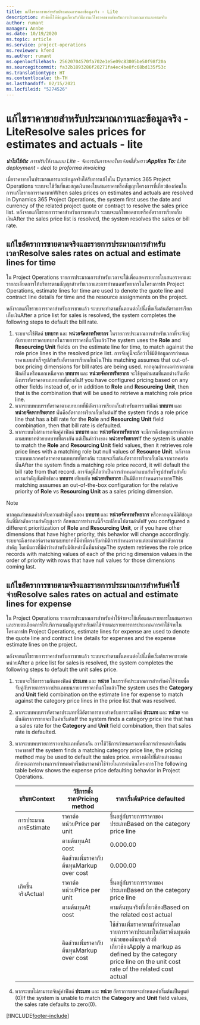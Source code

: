 ```yaml
---
title: แก้ไขราคาขายสำหรับประมาณการและข้อมูลจริง - Lite
description: หัวข้อนี้ให้ข้อมูลเกี่ยวกับวิธีการแก้ไขราคาขายสำหรับการประมาณการและตามจริง
author: rumant
manager: Annbe
ms.date: 10/19/2020
ms.topic: article
ms.service: project-operations
ms.reviewer: kfend
ms.author: rumant
ms.openlocfilehash: 25620704570fa702e1e5e09c83005be50f98f20a
ms.sourcegitcommit: fa32b1893286f20271fa4ec4be8fc68bd135f53c
ms.translationtype: HT
ms.contentlocale: th-TH
ms.lasthandoff: 02/15/2021
ms.locfileid: "5274526"
---
```

# <a name="resolve-sales-prices-for-estimates-and-actuals---lite"></a><span data-ttu-id="6f788-103">แก้ไขราคาขายสำหรับประมาณการและข้อมูลจริง - Lite</span><span class="sxs-lookup"><span data-stu-id="6f788-103">Resolve sales prices for estimates and actuals - lite</span></span>

<span data-ttu-id="6f788-104">_**นำไปใช้กับ:** การปรับใช้งานแบบ Lite - จัดการกับการออกใบแจ้งหนี้ชั่วคราว_</span><span class="sxs-lookup"><span data-stu-id="6f788-104">_**Applies To:** Lite deployment - deal to proforma invoicing_</span></span>

<span data-ttu-id="6f788-105">เมื่อราคาขายในประมาณการและข้อมูลจริงได้รับการแก้ไขใน Dynamics 365 Project Operations ระบบจะใช้วันที่และสกุลเงินของใบเสนอราคาหรือสัญญาโครงการที่เกี่ยวข้องก่อนในการแก้ไขรายการราคาขาย</span><span class="sxs-lookup"><span data-stu-id="6f788-105">When sales prices on estimates and actuals are resolved in Dynamics 365 Project Operations, the system first uses the date and currency of the related project quote or contract to resolve the sales price list.</span></span> <span data-ttu-id="6f788-106">หลังจากแก้ไขรายการราคาสำหรับการขายแล้ว ระบบจะแก้ไขยอดขายหรืออัตราการเรียกเก็บเงิน</span><span class="sxs-lookup"><span data-stu-id="6f788-106">After the sales price list is resolved, the system resolves the sales or bill rate.</span></span>

## <a name="resolve-sales-rates-on-actual-and-estimate-lines-for-time"></a><span data-ttu-id="6f788-107">แก้ไขอัตราการขายตามจริงและรายการประมาณการสำหรับเวลา</span><span class="sxs-lookup"><span data-stu-id="6f788-107">Resolve sales rates on actual and estimate lines for time</span></span>

<span data-ttu-id="6f788-108">ใน Project Operations รายการประมาณการสำหรับเวลาจะใช้เพื่อแสดงรายการใบเสนอราคาและรายละเอียดการให้บริการตามสัญญาสำหรับเวลาและการกำหนดทรัพยากรในโครงการ</span><span class="sxs-lookup"><span data-stu-id="6f788-108">In Project Operations, estimate lines for time are used to denote the quote line and contract line details for time and the resource assignments on the project.</span></span>

<span data-ttu-id="6f788-109">หลังจากแก้ไขรายการราคาสำหรับการขายแล้ว ระบบจะทำตามขั้นตอนต่อไปนี้เพื่อเริ่มต้นอัตราการเรียกเก็บเงิน</span><span class="sxs-lookup"><span data-stu-id="6f788-109">After a price list for sales is resolved, the system completes the following steps to default the bill rate.</span></span>

1. <span data-ttu-id="6f788-110">ระบบจะใช้ฟิลด์ **บทบาท** และ **หน่วยจัดหาทรัพยากร** ในรายการประมาณการสำหรับเวลาที่จะจับคู่กับรายการราคาบทบาทในรายการราคาที่แก้ไขแล้ว</span><span class="sxs-lookup"><span data-stu-id="6f788-110">The system uses the **Role** and **Resourcing Unit** fields on the estimate line for time, to match against the role price lines in the resolved price list.</span></span> <span data-ttu-id="6f788-111">การจับคู่นี้จะถือว่าใช้มิติข้อมูลการกำหนดราคาแบบสำเร็จรูปสำหรับอัตราการเรียกเก็บเงิน</span><span class="sxs-lookup"><span data-stu-id="6f788-111">This matching assumes that out-of-box pricing dimensions for bill rates are being used.</span></span> <span data-ttu-id="6f788-112">หากคุณกำหนดค่าราคาตามฟิลด์อื่นหรือนอกเหนือจาก **บทบาท** และ **หน่วยจัดหาทรัพยากร** จะใช้ชุดค่าผสมที่แตกต่างกันเพื่อดึงบรรทัดราคาตามบทบาทที่ตรงกัน</span><span class="sxs-lookup"><span data-stu-id="6f788-112">If you have configured pricing based on any other fields instead of, or in addition to **Role** and **Resourcing Unit**, then that is the combination that will be used to retrieve a matching role price line.</span></span>
2. <span data-ttu-id="6f788-113">หากระบบพบบรรทัดราคาตามบทบาทที่มีอัตราการเรียกเก็บสำหรับการรวมฟิลด์ **บทบาท** และ **หน่วยจัดหาทรัพยากร** นั่นคืออัตราการเรียกเก็บเริ่มต้น</span><span class="sxs-lookup"><span data-stu-id="6f788-113">If the system finds a role price line that has a bill rate for the **Role** and **Resourcing Unit** field combination, then that bill rate is defaulted.</span></span>
3. <span data-ttu-id="6f788-114">หากระบบไม่สามารถจับคู่ค่าฟิลด์ **บทบาท** และ **หน่วยจัดหาทรัพยากร** จะมีการดึงข้อมูลบรรทัดราคาตามบทบาทด้วยบทบาทที่ตรงกัน แต่เป็นค่าว่างของ **หน่วยทรัพยากร**</span><span class="sxs-lookup"><span data-stu-id="6f788-114">If the system is unable to match the **Role** and **Resourcing Unit** field values, then it retrieves role price lines with a matching role but null values of **Resource Unit**.</span></span> <span data-ttu-id="6f788-115">หลังจากระบบพบเรกคอร์ดราคาตามบทบาทที่ตรงกัน ระบบจะเริ่มต้นอัตราการเรียกเก็บเงินจากเรกคอร์ดนั้น</span><span class="sxs-lookup"><span data-stu-id="6f788-115">After the system finds a matching role price record, it will default the bill rate from that record.</span></span> <span data-ttu-id="6f788-116">การจับคู่นี้ถือว่าเป็นการกำหนดค่าแบบสำเร็จรูปสำหรับลำดับความสำคัญสัมพัทธ์ของ **บทบาท** เทียบกับ **หน่วยทรัพยากร** เป็นมิติการกำหนดราคาขาย</span><span class="sxs-lookup"><span data-stu-id="6f788-116">This matching assumes an out-of-the-box configuration for the relative priority of **Role** vs **Resourcing Unit** as a sales pricing dimension.</span></span>

> [!NOTE]
> <span data-ttu-id="6f788-117">หากคุณกำหนดค่าลำดับความสำคัญอื่นของ **บทบาท** และ **หน่วยจัดหาทรัพยากร** หรือหากคุณมีมิติข้อมูลอื่นที่มีลำดับความสำคัญสูงกว่า ลักษณะการทำงานนี้ก็จะเปลี่ยนไปตามลำดับ</span><span class="sxs-lookup"><span data-stu-id="6f788-117">If you configured a different prioritization of **Role** and **Resourcing Unit**, or if you have other dimensions that have higher priority, this behavior will change accordingly.</span></span> <span data-ttu-id="6f788-118">ระบบจะดึงเรกคอร์ดราคาตามบทบาทที่มีค่าที่ตรงกับค่ามิติการกำหนดราคาแต่ละค่าตามลำดับความสำคัญ โดยมีแถวที่มีค่าว่างสำหรับมิติเหล่านั้นที่มาล่าสุด</span><span class="sxs-lookup"><span data-stu-id="6f788-118">The system retrieves the role price records with matching values of each of the pricing dimension values in the order of priority with rows that have null values for those dimensions coming last.</span></span>

## <a name="resolve-sales-rates-on-actual-and-estimate-lines-for-expense"></a><span data-ttu-id="6f788-119">แก้ไขอัตราการขายตามจริงและรายการประมาณการสำหรับค่าใช้จ่าย</span><span class="sxs-lookup"><span data-stu-id="6f788-119">Resolve sales rates on actual and estimate lines for expense</span></span>

<span data-ttu-id="6f788-120">ใน Project Operations รายการประมาณการสำหรับค่าใช้จ่ายจะใช้เพื่อแสดงรายการใบเสนอราคาและรายละเอียดการให้บริการตามสัญญาสำหรับค่าใช้จ่ายและรายการการประมาณการค่าใช้จ่ายในโครงการ</span><span class="sxs-lookup"><span data-stu-id="6f788-120">In Project Operations, estimate lines for expense are used to denote the quote line and contract line details for expenses and the expense estimate lines on the project.</span></span>

<span data-ttu-id="6f788-121">หลังจากแก้ไขรายการราคาสำหรับการขายแล้ว ระบบจะทำตามขั้นตอนต่อไปนี้เพื่อเริ่มต้นราคาขายต่อหน่วย</span><span class="sxs-lookup"><span data-stu-id="6f788-121">After a price list for sales is resolved, the system completes the following steps to default the unit sales price.</span></span>

1. <span data-ttu-id="6f788-122">ระบบจะใช้การรวมกันของฟิลด์ **ประเภท** และ **หน่วย** ในบรรทัดประมาณการสำหรับค่าใช้จ่ายเพื่อจับคู่กับรายการราคาประเภทบนรายการราคาที่แก้ไขแล้ว</span><span class="sxs-lookup"><span data-stu-id="6f788-122">The system uses the **Category** and **Unit** field combination on the estimate line for expense to match against the category price lines in the price list that was resolved.</span></span>
2. <span data-ttu-id="6f788-123">หากระบบพบบรรทัดราคาประเภทที่มีอัตราการขายสำหรับการรวมฟิลด์ **ประเภท** และ **หน่วย** จากนั้นอัตราการขายจะเป็นค่าเริ่มต้น</span><span class="sxs-lookup"><span data-stu-id="6f788-123">If the system finds a category price line that has a sales rate for the **Category** and **Unit** field combination, then that sales rate is defaulted.</span></span>
3. <span data-ttu-id="6f788-124">หากระบบพบรายการราคาประเภทที่ตรงกัน อาจใช้วิธีการกำหนดราคาเพื่อการกำหนดค่าเริ่มต้นราคาขาย</span><span class="sxs-lookup"><span data-stu-id="6f788-124">If the system finds a matching category price line, the pricing method may be used to default the sales price.</span></span> <span data-ttu-id="6f788-125">ตารางต่อไปนี้ด้านล่างแสดงลักษณะการทำงานการกำหนดค่าเริ่มต้นราคาค่าใช้จ่ายในการดำเนินโครงการ</span><span class="sxs-lookup"><span data-stu-id="6f788-125">The following table below shows the expense price defaulting behavior in Project Operations.</span></span>

    | <span data-ttu-id="6f788-126">บริบท</span><span class="sxs-lookup"><span data-stu-id="6f788-126">Context</span></span> | <span data-ttu-id="6f788-127">วิธีการตั้งราคา</span><span class="sxs-lookup"><span data-stu-id="6f788-127">Pricing method</span></span> | <span data-ttu-id="6f788-128">ราคาเริ่มต้น</span><span class="sxs-lookup"><span data-stu-id="6f788-128">Price defaulted</span></span> |
    | --- | --- | --- |
    | <span data-ttu-id="6f788-129">การประมาณการ</span><span class="sxs-lookup"><span data-stu-id="6f788-129">Estimate</span></span> | <span data-ttu-id="6f788-130">ราคาต่อหน่วย</span><span class="sxs-lookup"><span data-stu-id="6f788-130">Price per unit</span></span> | <span data-ttu-id="6f788-131">ขึ้นอยู่กับรายการราคาของประเภท</span><span class="sxs-lookup"><span data-stu-id="6f788-131">Based on the category price line</span></span> |
    | &nbsp; | <span data-ttu-id="6f788-132">ตามต้นทุน</span><span class="sxs-lookup"><span data-stu-id="6f788-132">At cost</span></span> | <span data-ttu-id="6f788-133">0.00</span><span class="sxs-lookup"><span data-stu-id="6f788-133">0.00</span></span> |
    | &nbsp; | <span data-ttu-id="6f788-134">คิดส่วนเพิ่มราคากับต้นทุน</span><span class="sxs-lookup"><span data-stu-id="6f788-134">Markup over cost</span></span> | <span data-ttu-id="6f788-135">0.00</span><span class="sxs-lookup"><span data-stu-id="6f788-135">0.00</span></span> |
    | <span data-ttu-id="6f788-136">เกิดขึ้นจริง</span><span class="sxs-lookup"><span data-stu-id="6f788-136">Actual</span></span> | <span data-ttu-id="6f788-137">ราคาต่อหน่วย</span><span class="sxs-lookup"><span data-stu-id="6f788-137">Price per unit</span></span> | <span data-ttu-id="6f788-138">ขึ้นอยู่กับรายการราคาของประเภท</span><span class="sxs-lookup"><span data-stu-id="6f788-138">Based on the category price line</span></span> |
    | &nbsp; | <span data-ttu-id="6f788-139">ตามต้นทุน</span><span class="sxs-lookup"><span data-stu-id="6f788-139">At cost</span></span> | <span data-ttu-id="6f788-140">ตามต้นทุนจริงที่เกี่ยวข้อง</span><span class="sxs-lookup"><span data-stu-id="6f788-140">Based on the related cost actual</span></span> |
    | &nbsp; | <span data-ttu-id="6f788-141">คิดส่วนเพิ่มราคากับต้นทุน</span><span class="sxs-lookup"><span data-stu-id="6f788-141">Markup over cost</span></span> | <span data-ttu-id="6f788-142">ใช้ส่วนเพิ่มราคาตามที่กำหนดโดยรายการราคาประเภทในอัตราต้นทุนต่อหน่วยของต้นทุนจริงที่เกี่ยวข้อง</span><span class="sxs-lookup"><span data-stu-id="6f788-142">Apply a markup as defined by the category price line on the unit cost rate of the related cost actual</span></span> |

4. <span data-ttu-id="6f788-143">หากระบบไม่สามารถจับคู่ค่าฟิลด์ **ประเภท** และ **หน่วย** อัตราการขายจะกำหนดค่าเริ่มต้นเป็นศูนย์ (0)</span><span class="sxs-lookup"><span data-stu-id="6f788-143">If the system is unable to match the **Category** and **Unit** field values, the sales rate defaults to zero(0).</span></span>


[!INCLUDE[footer-include](../../includes/footer-banner.md)]